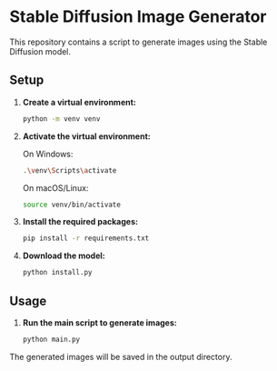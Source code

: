 # Stable Diffusion Image Generator

This repository contains a script to generate images using the Stable Diffusion model.

## Setup

1. **Create a virtual environment:**

    ```sh
    python -m venv venv
    ```

2. **Activate the virtual environment:**

    On Windows:
    ```sh
    .\venv\Scripts\activate
    ```
    On macOS/Linux:
    ```sh
    source venv/bin/activate
    ```

3. **Install the required packages:**

    ```sh
    pip install -r requirements.txt
    ```

4. **Download the model:**

    ```sh
    python install.py
    ```

## Usage

1. **Run the main script to generate images:**

    ```sh
    python main.py
    ```

The generated images will be saved in the output directory.
